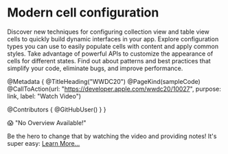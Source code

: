# Modern cell configuration

Discover new techniques for configuring collection view and table view cells to quickly build dynamic interfaces in your app. Explore configuration types you can use to easily populate cells with content and apply common styles. Take advantage of powerful APIs to customize the appearance of cells for different states. Find out about patterns and best practices that simplify your code, eliminate bugs, and improve performance.

@Metadata {
   @TitleHeading("WWDC20")
   @PageKind(sampleCode)
   @CallToAction(url: "https://developer.apple.com/wwdc20/10027", purpose: link, label: "Watch Video")

   @Contributors {
      @GitHubUser(<replace this with your GitHub handle>)
   }
}

😱 "No Overview Available!"

Be the hero to change that by watching the video and providing notes! It's super easy:
 [Learn More…](https://wwdcnotes.github.io/WWDCNotes/documentation/wwdcnotes/contributing)
